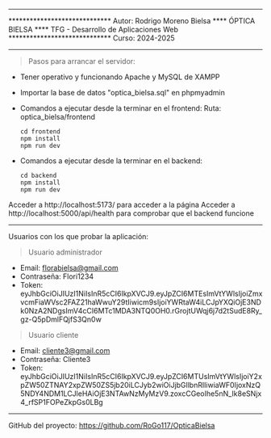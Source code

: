 
*****************************
*****************************       Autor:  Rodrigo Moreno Bielsa
****    ÓPTICA BIELSA    ****       TFG - Desarrollo de Aplicaciones Web
*****************************       Curso: 2024-2025
*****************************

> Pasos para arrancar el servidor:
  - Tener operativo y funcionando Apache y MySQL de XAMPP
  - Importar la base de datos "optica_bielsa.sql" en phpmyadmin

  - Comandos a ejecutar desde la terminar en el frontend:
    Ruta: optica_bielsa/frontend

        cd frontend
        npm install
        npm run dev

  - Comandos a ejecutar desde la terminar en el backend:

        cd backend
        npm install
        npm run dev

Acceder a http://localhost:5173/ para acceder a la página
Acceder a http://localhost:5000/api/health para comprobar que el backend funcione

----------------------------------------------------------------------------------

Usuarios con los que probar la aplicación:

> Usuario administrador
  - Email:      florabielsa@gmail.com
  - Contraseña: Flori1234
  - Token:      eyJhbGciOiJIUzI1NiIsInR5cCI6IkpXVCJ9.eyJpZCI6MTEsImVtYWlsIjoiZmxvcmFiaWVsc2FAZ21haWwuY29tIiwicm9sIjoiYWRtaW4iLCJpYXQiOjE3NDk0NzA2NDgsImV4cCI6MTc1MDA3NTQ0OH0.rGrojtUWqj6j7d2tSudE8Ry_gz-Q5pDmlFQjfS3Qn0w

> Usuario cliente
  - Email:      cliente3@gmail.com
  - Contraseña: Cliente3
  - Token:      eyJhbGciOiJIUzI1NiIsInR5cCI6IkpXVCJ9.eyJpZCI6MTUsImVtYWlsIjoiY2xpZW50ZTNAY2xpZW50ZS5jb20iLCJyb2wiOiJjbGllbnRlIiwiaWF0IjoxNzQ5NDY4NDM1LCJleHAiOjE3NTAwNzMyMzV9.zoxcCGeoIhe5nN_Ik8eSNjx4_rfSP1FOPeZkpGs0LBg

----------------------------------------------------------------------------------

GitHub del proyecto: https://github.com/RoGo117/OpticaBielsa
